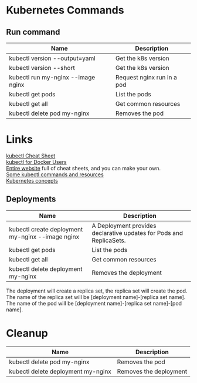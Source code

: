 # Kubernetes Commands

## Run command

| Name                               | Description                |
|------------------------------------|----------------------------|
| kubectl version --output=yaml      | Get the k8s version        |
| kubectl version --short            | Get the k8s version        |
| kubectl run my-nginx --image nginx | Request nginx run in a pod |
| kubectl get pods                   | List the pods              |
| kubectl get all                    | Get common resources       |
| kubectl delete pod my-nginx        | Removes the pod            |

# Links
[kubectl Cheat Sheet](https://kubernetes.io/docs/reference/kubectl/cheatsheet/)  
[kubectl for Docker Users](https://kubernetes.io/docs/reference/kubectl/docker-cli-to-kubectl/)  
[Entire website](https://cheatography.com) full of cheat sheets, and you can make your own.  
[Some kubectl commands and resources](https://cheatography.com/deleted-44122/cheat-sheets/kubectl/)  
[Kubernetes concepts](https://cheatography.com/gauravpandey44/cheat-sheets/kubernetes-k8s/)

## Deployments

| Name                                             | Description                                                         |
|--------------------------------------------------|---------------------------------------------------------------------|
| kubectl create deployment my-nginx --image nginx | A Deployment provides declarative updates for Pods and ReplicaSets. |
| kubectl get pods                                 | List the pods                                                       |
| kubectl get all                                  | Get common resources                                                |
| kubectl delete deployment my-nginx               | Removes the deployment                                              |

The deployment will create a replica set, the replica set will create the pod.  
The name of the replica set will be [deployment name]-[replica set name].   
The name of the pod will be [deployment name]-[replica set name]-[pod name].   

# Cleanup
 | Name | Description |
 |---|---|
 | kubectl delete pod my-nginx | Removes the pod |
 | kubectl delete deployment my-nginx | Removes the deployment |